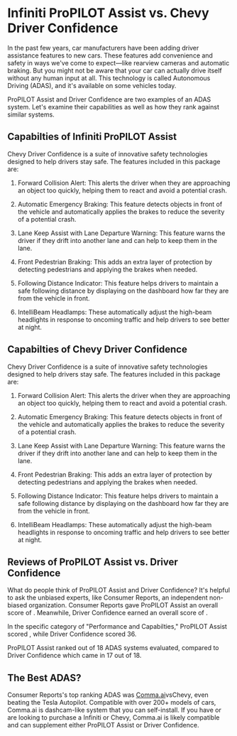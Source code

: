 # Infiniti ProPILOT Assist vs. Chevy Driver Confidence

In the past few years, car manufacturers have been adding driver assistance features to new cars. These features add convenience and safety in ways we've come to expect—like rearview cameras and automatic braking. But you might not be aware that your car can actually drive itself without any human input at all. This technology is called Autonomous Driving (ADAS), and it's available on some vehicles today.

ProPILOT Assist and Driver Confidence are two examples of an ADAS system. Let's examine their capabilities as well as how they rank against similar systems.

## Capabilties of Infiniti ProPILOT Assist

Chevy Driver Confidence is a suite of innovative safety technologies designed to help drivers stay safe. The features included in this package are:

1. Forward Collision Alert: This alerts the driver when they are approaching an object too quickly, helping them to react and avoid a potential crash.

2. Automatic Emergency Braking: This feature detects objects in front of the vehicle and automatically applies the brakes to reduce the severity of a potential crash.

3. Lane Keep Assist with Lane Departure Warning: This feature warns the driver if they drift into another lane and can help to keep them in the lane.

4. Front Pedestrian Braking: This adds an extra layer of protection by detecting pedestrians and applying the brakes when needed.

5. Following Distance Indicator: This feature helps drivers to maintain a safe following distance by displaying on the dashboard how far they are from the vehicle in front.

6. IntelliBeam Headlamps: These automatically adjust the high-beam headlights in response to oncoming traffic and help drivers to see better at night.

## Capabilties of Chevy Driver Confidence

Chevy Driver Confidence is a suite of innovative safety technologies designed to help drivers stay safe. The features included in this package are:

1. Forward Collision Alert: This alerts the driver when they are approaching an object too quickly, helping them to react and avoid a potential crash.

2. Automatic Emergency Braking: This feature detects objects in front of the vehicle and automatically applies the brakes to reduce the severity of a potential crash.

3. Lane Keep Assist with Lane Departure Warning: This feature warns the driver if they drift into another lane and can help to keep them in the lane.

4. Front Pedestrian Braking: This adds an extra layer of protection by detecting pedestrians and applying the brakes when needed.

5. Following Distance Indicator: This feature helps drivers to maintain a safe following distance by displaying on the dashboard how far they are from the vehicle in front.

6. IntelliBeam Headlamps: These automatically adjust the high-beam headlights in response to oncoming traffic and help drivers to see better at night.

## Reviews of ProPILOT Assist vs. Driver Confidence
What do people think of ProPILOT Assist and Driver Confidence? It's helpful to ask the unbiased experts, like Consumer Reports, an independent non-biased organization. Consumer Reports gave ProPILOT Assist an overall score of . Meanwhile, Driver Confidence earned an overall score of .

In the specific category of "Performance and Capabilties," ProPILOT Assist scored , while Driver Confidence scored 36.

ProPILOT Assist ranked  out of 18 ADAS systems evaluated, compared to Driver Confidence which came in 17 out of 18.

## The Best ADAS?
Consumer Reports's top ranking ADAS was [Comma.ai](https://comma.ai?utm_medium=ref&utm_source=jwith&utm_campaign=Infiniti)vsChevy, even beating the Tesla Autopilot. Compatible with over 200+ models of cars, Comma.ai is dashcam-like system that you can self-install. If you have or are looking to purchase a Infiniti or Chevy, Comma.ai is likely compatible and can supplement either ProPILOT Assist or Driver Confidence. 

